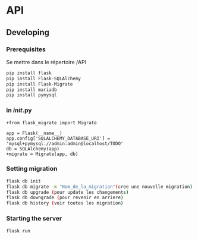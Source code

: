 # API

## Developing

### Prerequisites
Se mettre dans le répertoire /API
```bash
pip install flask
pip install Flask-SQLAlchemy
pip install Flask-Migrate
pip install mariadb
pip install pymysql
```
### in _init_.py
```
+from flask_migrate import Migrate

app = Flask(__name__)
app.config['SQLALCHEMY_DATABASE_URI'] = 'mysql+pymysql://admin:admin@localhost/TODO'  
db = SQLAlchemy(app)
+migrate = Migrate(app, db)
```

### Setting migration
```bash
flask db init
flask db migrate -m "Nom_de_la_migration"(cree une nouvelle migration)
flask db upgrade (pour update les changements)
flask db downgrade (pour revenir en arriere)
flask db history (voir toutes les migration)
```

### Starting the server
```bash
flask run
```
